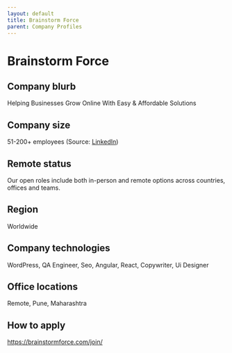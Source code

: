 ```yaml
---
layout: default
title: Brainstorm Force
parent: Company Profiles
---
```


# Brainstorm Force

## Company blurb

Helping Businesses Grow Online With Easy & Affordable Solutions

## Company size

51-200+ employees (Source: [LinkedIn](https://www.linkedin.com/company/brainstorm-force/))

## Remote status

Our open roles include both in-person and remote options across countries, offices and teams.

## Region

Worldwide

## Company technologies

WordPress, QA Engineer, Seo, Angular, React, Copywriter, Ui Designer

## Office locations

Remote, Pune, Maharashtra

## How to apply

https://brainstormforce.com/join/
